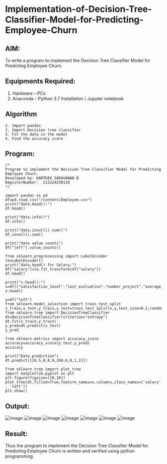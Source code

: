 # Implementation-of-Decision-Tree-Classifier-Model-for-Predicting-Employee-Churn

## AIM:
To write a program to implement the Decision Tree Classifier Model for Predicting Employee Churn.

## Equipments Required:
1. Hardware – PCs
2. Anaconda – Python 3.7 Installation / Jupyter notebook

## Algorithm
```
1. Import pandas
2. Import Decision tree classifier
3. Fit the data in the model
4. Find the accuracy score 
```
## Program:
```
/*
Program to implement the Decision Tree Classifier Model for Predicting Employee Churn.
Developed by: KARTHIK SARAVANAN B
RegisterNumber:  212224230118
*/
```
```
import pandas as pd
df=pd.read_csv("/content/Employee.csv")
print("data.head():")
df.head()
```
```
print("data.info()")
df.info()
```
```
print("data.isnull().sum()")
df.isnull().sum()
```
```
print("data value counts")
df["left"].value_counts()
```
```
from sklearn.preprocessing import LabelEncoder
le=LabelEncoder()
print("data.head() for Salary:")
df["salary"]=le.fit_transform(df["salary"])
df.head()
```
```
print("x.head():")
x=df[["satisfaction_level","last_evaluation","number_project","average_montly_hours","time_spend_company","Work_accident","promotion_last_5years","salary"]]
x.head()
```
```
y=df["left"]
from sklearn.model_selection import train_test_split
x_train,x_test,y_train,y_test=train_test_split(x,y,test_size=0.2,random_state=100)
from sklearn.tree import DecisionTreeClassifier
dt=DecisionTreeClassifier(criterion="entropy")
dt.fit(x_train,y_train)
y_pred=dt.predict(x_test)
y_pred
```
```
from sklearn.metrics import accuracy_score
accuracy=accuracy_score(y_test,y_pred)
accuracy
```
```
print("Data prediction")
dt.predict([[0.5,0.8,9,260,6,0,1,2]])
```
```
from sklearn.tree import plot_tree
import matplotlib.pyplot as plt
plt.figure(figsize=(10,10))
plot_tree(dt,filled=True,feature_names=x.columns,class_names=['salary' , 'left'])
plt.show()
```

## Output:
![image](https://github.com/user-attachments/assets/ace72e9e-968b-4158-a0cd-8ccf8dc97765)
![image](https://github.com/user-attachments/assets/7f7273bc-8e70-4f41-928b-fc2f8c8711dd)
![image](https://github.com/user-attachments/assets/a37b04a6-e889-4ef9-b94b-5aaefc350d92)
![image](https://github.com/user-attachments/assets/1a4ae631-18ec-49be-9c7b-ee3f52a33cba)
![image](https://github.com/user-attachments/assets/ff9e41b5-b44b-4243-9263-43fc281b4e4c)
![image](https://github.com/user-attachments/assets/ae7efed2-ba24-4537-a2b5-73c533e579fc)
![image](https://github.com/user-attachments/assets/9ab88c85-027b-4b21-91e0-7417de85a070)






## Result:
Thus the program to implement the  Decision Tree Classifier Model for Predicting Employee Churn is written and verified using python programming.

